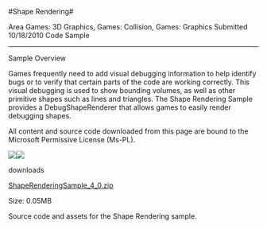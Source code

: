 #Shape Rendering#

Area
Games: 3D Graphics, Games: Collision, Games: Graphics
Submitted
10/18/2010
Code Sample

---

Sample Overview

Games frequently need to add visual debugging information to help identify bugs or to verify that certain parts of the code are working correctly. This visual debugging is used to show bounding volumes, as well as other primitive shapes such as lines and triangles. The Shape Rendering Sample provides a DebugShapeRenderer that allows games to easily render debugging shapes.


All content and source code downloaded from this page are bound to the Microsoft Permissive License (Ms-PL).

![](https://github.com/DDReaper/XNAGameStudio/blob/master/Images/ShapeRendering1.png)![](https://github.com/DDReaper/XNAGameStudio/blob/master/Images/ShapeRendering2.png)

 

 
downloads

[ShapeRenderingSample_4_0.zip](https://github.com/DDReaper/XNAGameStudio/blob/master/Samples/ShapeRenderingSample_4_0.zip?raw=true)

Size: 0.05MB

Source code and assets for the Shape Rendering sample. 